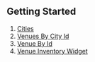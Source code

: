 ## Getting Started


1. [Cities](./cities.md)
1. [Venues By City Id](./venueByCityId.md)
1. [Venue By Id](./venueById.md)
1. [Venue Inventory Widget](./venueInventoryWidget.md)
